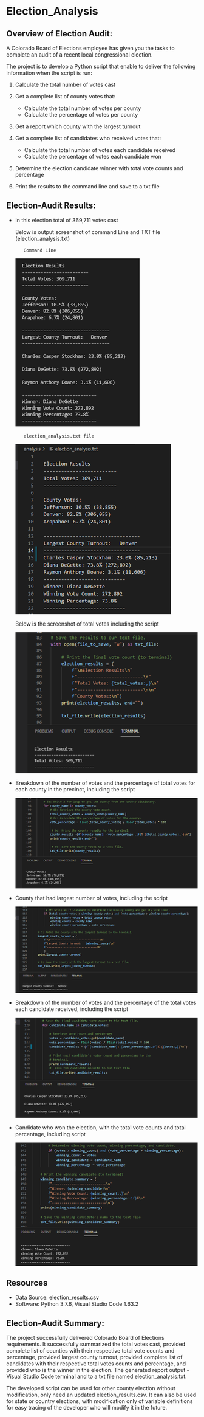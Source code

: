 # Election_Analysis

## Overview of Election Audit: 

A Colorado Board of Elections employee has given you the tasks to complete an audit of a recent local congressional election.

The project is to develop a Python script that enable to deliver the following information when the script is run:

   1.  Calculate the total number of votes cast

   2.  Get a complete list of county votes that:
        - Calculate the total number of votes per county
        - Calculate the percentage of votes per county

   3.  Get a report which county with the largest turnout 

   4.  Get a complete list of candidates who received votes that: 
        - Calculate the total number of votes each candidate received
        - Calculate the percentage of votes each candidate won

   5.  Determine the election candidate winner with total vote counts and percentage

   6.  Print the results to the command line and save to a txt file



## Election-Audit Results:

- In this election total of 369,711 votes cast

   Below is output screenshot of command Line and TXT file (election_analysis.txt)
   
         Command Line
   
   ![PyPoll_Challenge_Terminal_Output.png](https://github.com/OPahunang/Election_Analysis/blob/main/Resources/PyPoll_Challenge_Terminal_Output.png)

         election_analysis.txt file
   
   ![PyPoll_Challenge_TXT_File_Output.png](https://github.com/OPahunang/Election_Analysis/blob/main/Resources/PyPoll_Challenge_TXT_File_Output.png)


   Below is the screenshot of total votes including the script 
   
   ![Total_Votes_Count.png](https://github.com/OPahunang/Election_Analysis/blob/main/Resources/Total_Votes_Count.png)


- Breakdown of the number of votes and the percentage of total votes for each county in the precinct, including the script

   ![County_votes_percentage.png](https://github.com/OPahunang/Election_Analysis/blob/main/Resources/County_votes_percentage.png)


- County that had largest number of votes, including the script

   ![Largest_County_Turnout.png](https://github.com/OPahunang/Election_Analysis/blob/main/Resources/Largest_County_Turnout.png)


- Breakdown of the number of votes and the percentage of the total votes each candidate received, including the script

   ![Candidate_votes_percentage.png](https://github.com/OPahunang/Election_Analysis/blob/main/Resources/Candidate_votes_percentage.png)


- Candidate who won the election, with the total vote counts and total percentage, including script

   ![Winner_Candidate_vote_and_percentage.png](https://github.com/OPahunang/Election_Analysis/blob/main/Resources/Winner_Candidate_vote_and_percentage.png)



## Resources
- Data Source: election_results.csv
- Software: Python 3.7.6, Visual Studio Code 1.63.2



## Election-Audit Summary:
The project successfully delivered Colorado Board of Elections requirements. It successfully summarized the total votes cast, provided complete list of counties with their respective total vote counts and percentage, provided largest county turnout, provided complete list of candidates with their respective total votes counts and percentage, and provided who is the winner in the election. The generated report output - Visual Studio Code terminal and to a txt file named election_analysis.txt.

The developed script can be used for other county election without modification, only need an updated election_results.csv. It can also be used for state or country elections, with modification only of variable definitions for easy tracing of the developer who will modify it in the future.
